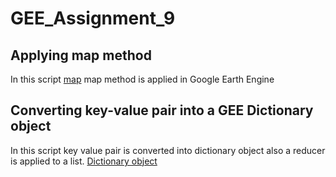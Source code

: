# GEE_Assignment_9
## Applying map method
In this script [map](https://code.earthengine.google.com/da7922a9fba5ae0f602232ddf4474bf6) map method is applied in Google Earth Engine

## Converting key-value pair into a GEE Dictionary object
In this script key value pair is converted into dictionary object also a reducer is applied to a list. [Dictionary object](https://code.earthengine.google.com/bd135a979d8cb829cebb2ff70edd1693)
